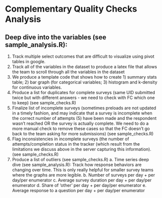 
# Complementary Quality Checks Analysis

## Deep dive into the variables (see sample_analysis.R):
1. Track multiple select outcomes that are difficult to visualize using pivot tables in google.
2. Track all of the variables in the dataset to produce a latex file that allows the team to scroll through all the variables in the dataset
  1. We produce a template code that shows how to create 1) summary stats table; 2) bar graph (for categorical variables; 3) histogram and k-density for continuous variables.
3. Produce a list for duplicates for complete surveys (same UID submitted twice but with different answers - we need to check with FC which one to keep) (see sample_checks.R)
4. Finalize list of incomplete surveys  (sometimes preloads are not updated in a timely fashion, and may indicate that a survey is incomplete when the correct number of attempts (5) have been made and the respondent wasn’t reached OR the survey is actually complete. We need to do a more manual check to remove these cases so that the FC doesn’t go back to the team asking for more submissions) (see sample_checks.R)
5. Flag inconsistencies in incomplete surveys (the number of attempts/completion status in the tracker (which result from the limitations we discuss above in the server capturing this information). (see sample_checks.R)
6. Produce a list of outliers (see sample_checks.R)
  a. Time series deep dive (see sample_analysis.R): Track how response behaviors are changing over time. This is only really helpful for smaller survey teams where the graphs are more legible.
  b. Number of surveys per day  + per day/per enumerator
  c. Average survey duration per day + per day/per enumerator
  d. Share of ‘other’ per day + per day/per enumerator
  e. Average response to a question per day + per day/per enumerator
